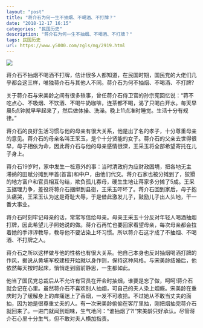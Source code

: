 ```yaml
---
layout: "post"
title: "蒋介石为何一生不抽烟、不喝酒、不打牌？"
date: "2018-12-17 16:15"
categories: "民国历史"
description: "蒋介石为何一生不抽烟、不喝酒、不打牌？"
tags: 民国历史
url: https://www.y5000.com/zgls/mg/2919.html
---
```






![](https://img.y5000.com/uploads/allimg/160718/4-160GP03422414.jpg)

蒋介石不抽烟不喝酒不打牌，估计很多人都知道，在民国时期，国民党的大佬们几乎都会这三样，唯独蒋介石与其他人不同。蒋介石为何不抽烟、不喝酒、不打牌?

关于蒋介石与宋美龄之间有很多轶事，曾任蒋介石侍卫官的孙宗宪回忆说：“蒋不吃点心、不吸烟、不饮酒、不喝牛奶咖啡，连茶都不喝，渴了只喝白开水。每天早晨5点钟就早早起来了，然后做体操、洗澡。晚上11点准时睡觉。生活十分有规律。”

蒋介石的良好生活习惯与他的母亲有很大关系，他是出了名的孝子，十分尊重母亲的意见。蒋介石的母亲名叫王采玉，是个十分贤能的女子。蒋介石的父亲去世得很早，母子相依为命，因此蒋介石与他的母亲感情很深，王采玉将全部希望寄托在儿子身上。

蒋介石19岁时，家中发生一桩意外的事：当时清政府为应财政困境，把各地无主滞纳的田赋分摊到甲首(首富)和中户，由他们代交。蒋介石家也被分摊到了，狡猾的地方富户和官员相互勾结，欺负孤儿寡母，硬生生地让蒋家多分摊了5成。王采玉据理力争，差役将蒋介石捆绑到县衙，王采玉吓坏了。蒋介石回到家后，母子抱头痛哭，王采玉认为这是奇耻大辱，于是借此激发儿子，鼓励儿子出人头地，干一番大事业。

蒋介石时刻牢记母亲的话，常常写信给母亲。母亲王采玉十分反对年轻人喝酒抽烟打牌，因此希望儿子照她说的做。蒋介石再忙也要回家看望母亲，每次母亲都会拉着她的手谆谆教导，教导他不要沾染上坏习惯。所以蒋介石这才成了不抽烟、不喝酒、不打牌之人。

蒋介石之所以这样做与他的性格也有很大关系。他自己本身也反对抽烟喝酒打牌的作风，据说从黄埔军校建校开始就以身作则，保持这种风格。与宋美龄结婚后，他依然每天按时起床，悄悄走到窗前静思，一生都如此。

他当了国民党总裁后从不允许有官员在开会时抽烟，谁要是忘了做，呵呵!蒋介石就会记在心里。虽然蒋介石不喜欢别人抽烟，可自己的夫人染上烟瘾。宋美龄在重庆时为了缓解身上的痒痛迷上了香烟，一发不可收拾。不过她从不敢当丈夫的面抽，因为她是很尊重丈夫的人。有一次宋美龄偷偷在客厅里抽，刚把烟抽完蒋介石就回来了。一进门就闻到烟味，生气地问：“谁抽烟了?!”宋美龄只好承认。尽管蒋介石心里十分生气，但不敢对夫人横加指责。
